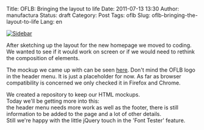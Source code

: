 Title: OFLB: Bringing the layout to life
Date: 2011-07-13 13:30
Author: manufactura
Status: draft
Category: Post
Tags: oflb
Slug: oflb-bringing-the-layout-to-life
Lang: en

[![Sidebar]({filename}/media/sidebar.png "sidebar")]({filename}/media/sidebar.png)

After sketching up the layout for the new homepage we moved to coding.  
We wanted to see if it would work on screen or if we would need to
rethink the composition of elements.

The mockup we came up with can be seen
[here](http://manufacturaindependente.com/oflb/20110712-homepage/).
Don't mind the OFLB logo in the header menu. It is just a placeholder
for now. As far as browser compatibility is concerned we only checked it
in Firefox and Chrome.

We created a repository to keep our HTML mockups.  
Today we'll be getting more into this:  
the header menu needs more work as well as the footer, there is still
information to be added to the page and a lot of other details.  
Still we're happy with the little jQuery touch in the 'Font Tester'
feature.

